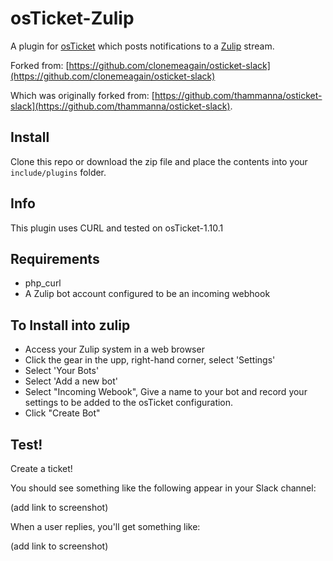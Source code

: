 osTicket-Zulip
==============
A plugin for [osTicket](https://osticket.com) which posts notifications to a [Zulip](https://zulipchat.com/) stream.

Forked from: [https://github.com/clonemeagain/osticket-slack](https://github.com/clonemeagain/osticket-slack)

Which was originally forked from: [https://github.com/thammanna/osticket-slack](https://github.com/thammanna/osticket-slack).

Install
--------
Clone this repo or download the zip file and place the contents into your `include/plugins` folder.

Info
------
This plugin uses CURL and tested on osTicket-1.10.1

## Requirements
- php_curl
- A Zulip bot account configured to be an incoming webhook

## To Install into zulip 
- Access your Zulip system in a web browser
- Click the gear in the upp, right-hand corner, select 'Settings'
- Select 'Your Bots'
- Select 'Add a new bot'
- Select "Incoming Webook", Give a name to your bot and record your settings to be added to the osTicket configuration.
- Click "Create Bot"

## Test!
Create a ticket!



You should see something like the following appear in your Slack channel:

(add link to screenshot)

When a user replies, you'll get something like:

(add link to screenshot)

